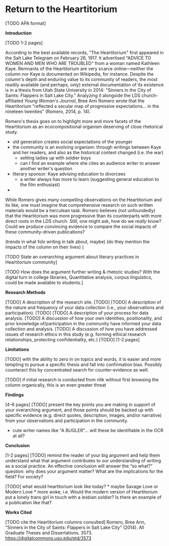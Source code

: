 # Return to the Heartitorium

[TODO APA format]

**Introduction**

[TODO 1-2 pages]

According to the best available records, "The Heartitorium" first appeared in
the Salt Lake Telegram on February 26, 1917. It advertised "ADVICE TO WOMEN AND
MEN WHO ARE TROUBLED" from a woman named Kathleen Kaye. Remnants of the
Heartitorium are very scarce online&mdash;neither the column nor Kaye is
documented on Wikipedia, for instance. Despite the column's depth and enduring
value to its community of readers, the most readily available (and perhaps,
only) external documentation of its existence is in a thesis from Utah State
University in 2014: "Sinners in the City of Saints: Flappers in Salt Lake
City." Analyzing it alongside the LDS church-affiliated *Young Woman's
Journal*, Bree Ann Romero wrote that the Heartitorium "reflected a secular map
of progressive expectations... in the nineteen twenties" (Romero, 2014, p. 14).

Romero's thesis goes on to highlight more and more facets of the Heartitorium as
an ecocompositional organism deserving of close rhetorical study.

* old generation creates social expectations of the younger
* the community is an evolving organism: through writings between Kaye and her readers,
  and also as the historical context changed (i.e. the war)
    * setting ladies up with soldier boys
    * can I find an example where she cites an audience writer to answer another writer's
      question
* literary sponsor: Kaye advising education to divorcees
    * a  writer always has more to learn (suggesting general education to the film
      enthusiast)
* 

While Romero gives many compelling observations on the Heartitorium and its like, one must imagine that comprehensive research on such written materials would be a herculean task. Romero believes (not unfoundedly) that the Heartitorium was more progressive than its counterparts with more direct roots in the LDS church. Still, one might ask, how do we *really* know? Could we produce convincing evidence to compare the social impacts of these community-driven publications?

(trends in what folx writing in talk about, maybe)
(do they mention the impacts of the column on their lives)
(

[TODO State an overarching argument about literary practices in Heartitorium
community]

[TODO How does the argument further writing & rhetoric studies? With the
digital turn in college libraries, Quantitative analysis, corpus linguistics,
could be made available to students.]

**Research Methods**

[TODO] A description of the research site.
[TODO] 
[TODO] A description of the nature and frequency of your data collection (i.e., your observations and participation).
[TODO] 
[TODO] A description of your process for data analysis.
[TODO] A discussion of how your own identities, positionality, and prior knowledge of/participation in the community have informed your data collection and analysis.
[TODO] A discussion of how you have addressed issues of research ethics in this study (e.g. forming ethical research relationships, protecting confidentiality, etc.)
[TODO] 
[1-2 pages]

**Limitations**

[TODO] with the ability to zero in on topics and words, it is easier and more tempting to pursue a specific thesis and fall into confirmation bias. Possibly counteract this by concentrated search for counter-evidence as well.

[TODO] if initial research is conducted from nltk without first browsing the column organically, this is an even greater threat
 

**Findings**

[4-6 pages]
    [TODO] present the key points you are making in support of your overarching argument, and those points should be backed up with specific evidence (e.g. direct quotes, description, images, and/or narrative) from your observations and participation in the community.


* cute writer names like "A BUGLER"... will these be identifiable in the OCR at
  all?
 
**Conclusion**

[1-2 pages]
[TODO] remind the reader of your big argument and help them understand what that argument contributes to our understanding of writing as a social practice. An effective conclusion will answer the “so what?” question: why does your argument matter? What are the implications for the field? For society?

[TODO] what would heartitorium look like today?
    * maybe Savage Love or Modern Love
    * more woke, i.e. Would the modern version of Heartitorium put a lonely trans girl in touch with a lesbian soldier? Is there an example of a publication like that?

 
**Works Cited**


[TODO cite the Heartitorium columns consulted]
Romero, Bree Ann, "Sinners in the City of Saints: Flappers in Salt Lake City" (2014). All Graduate Theses and Dissertations. 3573. https://digitalcommons.usu.edu/etd/3573
